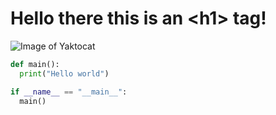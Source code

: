 # Hello there this is an \<h1> tag! 

![Image of Yaktocat](https://octodex.github.com/images/yaktocat.png)

```python
def main():
  print("Hello world")

if __name__ == "__main__":
  main()
```
